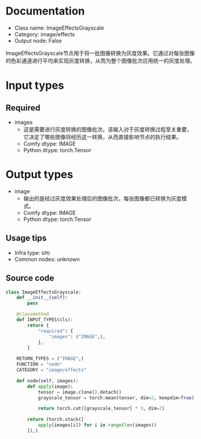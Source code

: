 
# Documentation
- Class name: ImageEffectsGrayscale
- Category: image/effects
- Output node: False

ImageEffectsGrayscale节点用于将一批图像转换为灰度效果。它通过对每张图像的色彩通道进行平均来实现灰度转换，从而为整个图像批次应用统一的灰度处理。

# Input types
## Required
- images
    - 这是需要进行灰度转换的图像批次。该输入对于灰度转换过程至关重要，它决定了哪些图像将经历这一转换，从而直接影响节点的执行结果。
    - Comfy dtype: IMAGE
    - Python dtype: torch.Tensor

# Output types
- image
    - 输出的是经过灰度效果处理后的图像批次，每张图像都已转换为灰度模式。
    - Comfy dtype: IMAGE
    - Python dtype: torch.Tensor


## Usage tips
- Infra type: `GPU`
- Common nodes: unknown


## Source code
```python
class ImageEffectsGrayscale:
    def __init__(self):
        pass

    @classmethod
    def INPUT_TYPES(cls):
        return {
            "required": {
                "images": ("IMAGE",),
            },
        }

    RETURN_TYPES = ("IMAGE",)
    FUNCTION = "node"
    CATEGORY = "image/effects"

    def node(self, images):
        def apply(image):
            tensor = image.clone().detach()
            grayscale_tensor = torch.mean(tensor, dim=2, keepdim=True)

            return torch.cat([grayscale_tensor] * 3, dim=2)

        return (torch.stack([
            apply(images[i]) for i in range(len(images))
        ]),)

```
